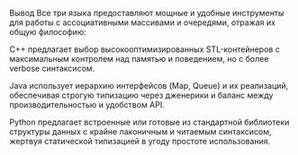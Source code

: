 Вывод
Все три языка предоставляют мощные и удобные инструменты для работы с ассоциативными массивами и очередями, отражая их общую философию:

C++ предлагает выбор высокооптимизированных STL-контейнеров с максимальным контролем над памятью и поведением, но с более verbose синтаксисом.

Java использует иерархию интерфейсов (Map, Queue) и их реализаций, обеспечивая строгую типизацию через дженерики и баланс между производительностью и удобством API.

Python предлагает встроенные или готовые из стандартной библиотеки структуры данных с крайне лаконичным и читаемым синтаксисом, жертвуя статической типизацией в угоду простоте использования.
